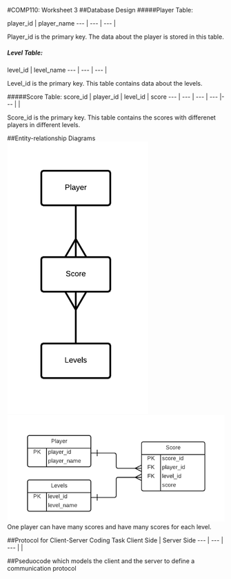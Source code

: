 
#COMP110: Worksheet 3
##Database Design
#####Player Table:

player_id | player_name 
--- | --- | ---
 | 
 
 Player_id is the primary key. The data about the player is stored in this table.
 
##### Level Table:

level_id | level_name 
--- | --- | ---
 | 
 
 Level_id is the primary key. This table contains data about the levels.
 
#####Score Table:
score_id | player_id | level_id | score
--- | --- | --- | --- |--- |
 | 
 
 Score_id is the primary key. This table contains the scores with differenet players in different levels.


##Entity-relationship Diagrams
![ERD](https://github.com/MaddieK19/comp110-worksheets/blob/master/Worksheet%203/ERD.png?raw=true) 
![ERD 2](https://github.com/MaddieK19/comp110-worksheets/blob/master/Worksheet%203/COMP110%20ERD%20-%20Standard.png?raw=true)
One player can have many scores and have many scores for each level.

##Protocol for Client-Server Coding Task
Client Side | Server Side
--- | --- | --- |
|


##Pseduocode which models the client and the server to define a communication protocol




 
 
